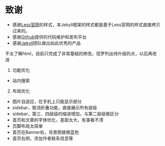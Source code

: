 
致谢
====================================
+ 感谢[Less官网](http://lesscss.cn/)的样式，本Jekyll框架的样式都是基于Less官网的样式直接拷贝过来的。
+ 感谢[Github](https://github.com/)提供的代码维护和发布平台
+ 感谢[Jekyll](https://jekyllrb.com/)团队做出如此优秀的产品

不太了解html，目前只完成了非常基础的修改，现罗列出待升级的点，以后再改进
1. 功能优化
- 站内搜索

2. 布局优化
- 图片自适应，在手机上只能显示部分
- sidebar，取消折叠功能，直接展示所有层级
- sidebar，第三、四层级的缩进增加，与第二层级做区分
- 首页和文章的字体优化，差距太大，有事看不清
- 页脚布局太简单
- 首页在Banner处，背景图替换蓝色
- 首页右侧，添加作者联系信息等